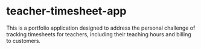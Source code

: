 # teacher-timesheet-app
This is a portfolio application designed to address the personal challenge of tracking timesheets for teachers, including their teaching hours and billing to customers. 
